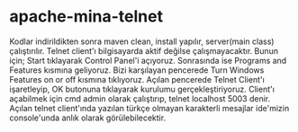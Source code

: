 # apache-mina-telnet
Kodlar indirildikten sonra maven clean, install yapılır, server(main class) çalıştırılır. 
Telnet client'ı bilgisayarda aktif değilse çalışmayacaktır. Bunun için; Start tıklayarak Control Panel'i açıyoruz. 
Sonrasında ise Programs and Features kısmına geliyoruz. Bizi karşılayan pencerede Turn Windows Features on or off kısmına tıklıyoruz. 
Açılan pencerede Telnet Client'ı işaretleyip, OK butonuna tıklayarak kurulumu gerçekleştiriyoruz.
Client'ı açabilmek için cmd admin olarak çalıştırıp, telnet localhost 5003 denir.
Açılan telnet client'ında yazılan türkçe olmayan karakterli mesajlar ide'mizin console'unda anlık olarak görülebilecektir.
